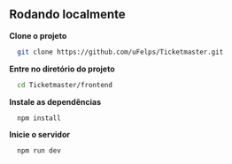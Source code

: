 ## Rodando localmente

**Clone o projeto**

```bash
  git clone https://github.com/uFelps/Ticketmaster.git

```

**Entre no diretório do projeto**

```bash
  cd Ticketmaster/frontend
```

**Instale as dependências**

```bash
  npm install
```

**Inicie o servidor**

```bash
  npm run dev
```
